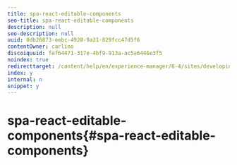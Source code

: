```yaml
---
title: spa-react-editable-components
seo-title: spa-react-editable-components
description: null
seo-description: null
uuid: 0db26873-eebc-4920-9a31-829fcc47d5f6
contentOwner: carlino
discoiquuid: fef64471-317e-4bf9-913a-ac5a6446e3f5
noindex: true
redirecttarget: /content/help/en/experience-manager/6-4/sites/developing/using/reference-materials
index: y
internal: n
snippet: y
---
```


# spa-react-editable-components{#spa-react-editable-components}

